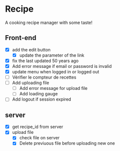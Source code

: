 # Recipe
A cooking recipe manager with some taste!

## Front-end
- [x] add the edit button
	- [x] update the parameter of the link
- [x] fix the last updated 50 years ago
- [x] Add error message if email or password is invalid
- [x] update menu when logged in or logged out
- [ ] Vérifier le compteur de recettes
- [ ] Add uploading file
	- [ ] Add error message for upload file
	- [ ] Add loading gauge
- [ ] Add logout if session expired

## server
- [x] get recipe_id from server
- [x] upload file
	- [x] check file on server
	- [x] Delete previuous file before uploading new one
